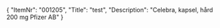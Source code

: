 {
  "ItemNr": "001205",
  "Title": "test",
  "Description": "Celebra, kapsel, hård 200 mg Pfizer AB"
}